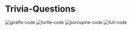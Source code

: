 # Trivia-Questions
![giraffe-code](https://user-images.githubusercontent.com/89818936/144982892-9e8ec188-cf49-4144-987e-f8f2c7ad1ce3.png)
![turtle-code](https://user-images.githubusercontent.com/89818936/144982899-02661a29-388f-491d-afc5-e3be41c4eb45.png)
![porcupine-code](https://user-images.githubusercontent.com/89818936/144982910-5b884ac5-7621-4230-bbe2-0f372abb3c65.png)
![full-code](https://user-images.githubusercontent.com/89818936/144982926-727fd18c-4afb-4f1b-b546-22cdc9e4d440.png)
